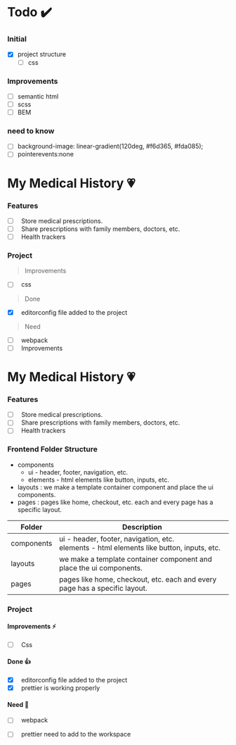 # Todo ✔️

### Initial

- [x] project structure
    - [ ] css

### Improvements

- [ ] semantic html
- [ ] scss
- [ ] BEM

### need to know

- [ ] background-image: linear-gradient(120deg, #f6d365, #fda085);
- [ ] pointerevents:none

# My Medical History 💗

### Features

-   [ ] &nbsp; Store medical prescriptions.
-   [ ] &nbsp; Share prescriptions with family members, doctors, etc.
-   [ ] &nbsp; Health trackers

### Project

> Improvements

-   [ ] &nbsp; css

> Done

-   [x] &nbsp; editorconfig file added to the project

> Need

-   [ ] &nbsp; webpack
-   [ ] &nbsp; Improvements

# My Medical History 💗

### Features

-   [ ] &nbsp; Store medical prescriptions.
-   [ ] &nbsp; Share prescriptions with family members, doctors, etc.
-   [ ] &nbsp; Health trackers

### Frontend Folder Structure

-   components
    -   ui - header, footer, navigation, etc.
    -   elements - html elements like button, inputs, etc.
-   layouts : we make a template container component and place the ui components.
-   pages : pages like home, checkout, etc. each and every page has a specific layout.

| Folder     | Description                                                                                    |
| ---------- | ---------------------------------------------------------------------------------------------- |
| components | ui - header, footer, navigation, etc. <br/> elements - html elements like button, inputs, etc. |
| layouts    | we make a template container component and place the ui components.                            |
| pages      | pages like home, checkout, etc. each and every page has a specific layout.                     |

### Project

#### Improvements ⚡

-   [ ] &nbsp; Css

#### Done 👍

-   [x] &nbsp; editorconfig file added to the project
-   [x] &nbsp; prettier is working properly

#### Need 🍺

-   [ ] &nbsp; webpack
-   [ ] &nbsp; prettier need to add to the workspace


